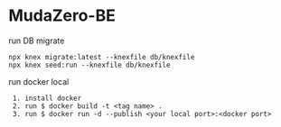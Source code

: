 # MudaZero-BE

run DB migrate

```
npx knex migrate:latest --knexfile db/knexfile
npx knex seed:run --knexfile db/knexfile
```

run docker local

```
 1. install docker
 2. run $ docker build -t <tag name> .
 3. run $ docker run -d --publish <your local port>:<docker port>
```
